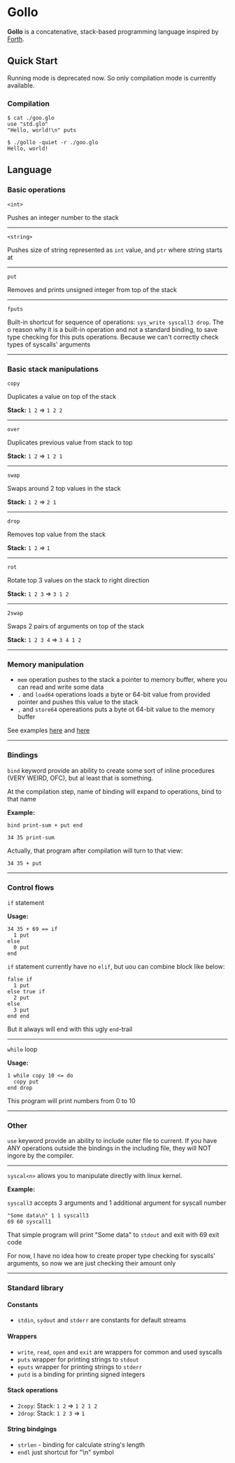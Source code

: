 # Gollo

**Gollo** is a concatenative, stack-based programming language inspired by [Forth](https://en.wikipedia.org/wiki/Forth_(programming_language)).

## Quick Start

Running mode is deprecated now. So only compilation mode is currently available.

### Compilation

```console
$ cat ./goo.glo
use "std.glo"
"Hello, world!\n" puts

$ ./gollo -quiet -r ./goo.glo
Hello, world!
```

## Language

### Basic operations

`<int>`

Pushes an integer number to the stack

---

`<string>`

Pushes size of string represented as `int` value, and `ptr` where string starts at

---

`put`

Removes and prints unsigned integer from top of the stack

---

`fputs`

Built-in shortcut for sequence of operations: `sys_write syscall3 drop`. The o reason why it is a built-in operation and not a standard binding, to save type checking for this puts operations. Because we can't correctly check types of syscalls' arguments

---

### Basic stack manipulations

`copy`

Duplicates a value on top of the stack

**Stack:** `1 2` => `1 2 2`

---

`over`

Duplicates previous value from stack to top

**Stack:** `1 2` => `1 2 1`

---

`swap`

Swaps around 2 top values in the stack

**Stack:** `1 2` => `2 1`

---

`drop`

Removes top value from the stack

**Stack:** `1 2` => `1`

---

`rot`

Rotate top 3 values on the stack to right direction

**Stack:** `1 2 3` => `3 1 2`

---

`2swap`

Swaps 2 pairs of arguments on top of the stack

**Stack:** `1 2 3 4` => `3 4 1 2`

---

### Memory manipulation

- `mem` operation pushes to the stack a pointer to memory buffer, where you can read and write some data
- `.` and `load64` operations loads a byte or 64-bit value from provided pointer and pushes this value to the stack
- `,` and `store64` opereations puts a byte ot 64-bit value to the memory buffer

See examples [here](./tests/09-memory.glo) and [here](./tests/10-64bit-memory.glo)

---

### Bindings

`bind` keyword provide an ability to create some sort of inline procedures (VERY WEIRD, OFC), but al least that is something.

At the compilation step, name of binding will expand to operations, bind to that name

**Example:**

```
bind print-sum + put end

34 35 print-sum
```

Actually, that program after compilation will turn to that view:

```
34 35 + put
```

---

### Control flows

`if` statement

**Usage:**

```
34 35 + 69 == if
  1 put
else
  0 put
end
```

`if` statement currently have no `elif`, but uou can combine block like below:

```
false if
  1 put
else true if 
  2 put
else
  3 put
end end
```

But it always will end with this ugly `end`-trail

---

`while` loop

**Usage:**

```
1 while copy 10 <= do
  copy put
end drop
```

This program will print numbers from 0 to 10

---

### Other

`use` keyword provide an ability to include outer file to current. If you have ANY operations outside the bindings in the including file, they will NOT ingore by the compiler.

---

`syscal<n>` allows you to manipulate directly with linux kernel. 

**Example:**

`syscall3` accepts 3 arguments and 1 additional argument for syscall number

```
"Some data\n" 1 1 syscall3
69 60 syscall1
```

That simple program will print "Some data" to `stdout` and exit with 69 exit code

For now, I have no idea how to create proper type checking for syscalls' arguments, so now we are just checking their amount only

---

### Standard library

#### Constants

- `stdin`, `sydout` and `stderr` are constants for default streams

#### Wrappers

- `write`, `read`, `open` and `exit` are wrappers for common and used syscalls
- `puts` wrapper for printing strings to `stdout`
- `eputs` wrapper for printing strings to `stderr`
- `putd` is a binding for printing signed integers

#### Stack operations

- `2copy`: Stack: `1 2` => `1 2 1 2`
- `2drop`: Stack: `1 2 3` => `1`

#### String bindgings

- `strlen` - binding for calculate string's length
- `endl` just shortcut for "\n" symbol